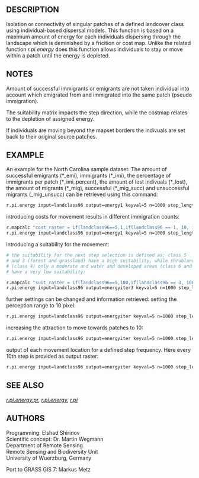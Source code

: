 ## DESCRIPTION

Isolation or connectivity of singular patches of a defined landcover
class using individual-based dispersal models. This function is based on
a maximum amount of energy for each individuals dispersing through the
landscape which is deminished by a fricition or cost map. Unlike the
related function *r.pi.energy* does this function allows individuals to
stay or move within a patch until the energy is depleted.

## NOTES

Amount of successful immigrants or emigrants are not taken individual
into account which emigrated from and immigrated into the same patch
(pseudo immigration).

The suitability matrix impacts the step direction, while the costmap
relates to the depletion of assigned energy.

If individuals are moving beyond the mapset borders the indivuals are
set back to their original source patches.

## EXAMPLE

An example for the North Carolina sample dataset: The amount of
successful emigrants (\*\_emi), immigrants (\*\_imi), the percentage of
immigrants per patch (\*\_imi\_percent), the amount of lost indivuals
(\*\_lost), the amount of migrants (\*\_mig), successful (\*\_mig\_succ)
and unsuccessful migrants (\_mig\_unsucc) can be retrieved using this
command:

```sh
r.pi.energy input=landclass96 output=energy1 keyval=5 n=1000 step_length=5 energy=10 percent=80
```

introducing costs for movement results in different immigration counts:

```sh
r.mapcalc "cost_raster = if(landclass96==5,1,if(landclass96 == 1, 10, if (landclass96==3,2, if(landclass96==4,1,if(landclass96==6,100)))))"
r.pi.energy input=landclass96 output=energy1 keyval=5 n=1000 step_length=5 energy=10 percent=80 costmap=cost_raster
```

introducing a suitability for the movement:

```sh
# the suitability for the next step selection is defined as: class 5
# and 3 (forest and grassland) have a high suitability, while shrubland
# (class 4) only a moderate and water and developed areas (class 6 and 1)
# have a very low suitability:

r.mapcalc "suit_raster = if(landclass96==5,100,if(landclass96 == 3, 100, if (landclass96==1,1, if(landclass96==6,1,if(landclass96==4,50)))))"
r.pi.energy input=landclass96 output=energyiter3 keyval=5 n=1000 step_length=5 energy=10 percent=80 suitability=suit_raster
```

further settings can be changed and information retrieved: setting the
perception range to 10 pixel:

```sh
r.pi.energy input=landclass96 output=energyiter keyval=5 n=1000 step_length=5 energy=10 percent=80 perception=10
```

increasing the attraction to move towards patches to 10:

```sh
r.pi.energy input=landclass96 output=energyiter keyval=5 n=1000 step_length=5 energy=10 percent=80 stats=average multiplicator=10
```

output of each movement location for a defined step frequency. Here
every 10th step is provided as output raster:

```sh
r.pi.energy input=landclass96 output=energyiter keyval=5 n=1000 step_length=5 energy=10 percent=80 stats=average out_freq=10
```

## SEE ALSO

*[r.pi.energy.pr](r.pi.energy.pr.md), [r.pi.energy](r.pi.energy.md),
[r.pi](r.pi.md)*

## AUTHORS

Programming: Elshad Shirinov  
Scientific concept: Dr. Martin Wegmann  
Department of Remote Sensing  
Remote Sensing and Biodiversity Unit  
University of Wuerzburg, Germany

Port to GRASS GIS 7: Markus Metz
